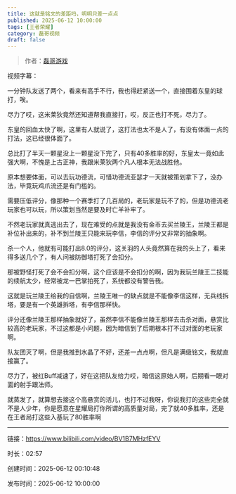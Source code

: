 ```yaml
---
title: 这就是铭文的差距吗，明明只差一点点
published: 2025-06-12 10:00:00
tags: [王者荣耀]
category: 磊哥视频
draft: false
---
```



> 作者：[磊哥游戏](https://space.bilibili.com/268941858?spm_id_from=333.788.upinfo.head.click)

视频字幕：

一分钟队友送了两个，看来有高手不行，我也得赶紧送一个，直接围着东皇的球打，唉。

尽力了哎，这米莱狄竟然还知道帮我直接打，哎，反正也打不死，尽力了。

东皇的回血太快了啊，这里有人就说了，这打法也太不是人了，有没有体面一点的打法，这已经很体面了。

总比打了半天一颗星没上一颗星没下完了，只有40多胜率的好，东皇太一竟如此强大啊，不愧是上古正神，我跟米莱狄两个凡人根本无法战胜他。

原本想要体面，可以去玩功德流，可惜功德流亚瑟才一天就被策划拿下了，没办法，毕竟玩鸡爪流还是有门槛的。

需要压低评分，像那种一个赛季打了几百局的，老玩家是玩不了的，但是功德流老玩家也可以玩，所以策划当然是要及时亡羊补牢了。

不然老玩家就真逃出去了，现在难受的点就是我没有金币去买兰陵王，兰陵王都是补位补出来的，补不到兰陵王只能来玩李信，李信的评分又非常的抽象啊。

杀一个人，他就有可能打出8.0的评分，这关羽的人头竟然算在我的头上了，看来得多送几个了，有人问被防御塔打死了会扣分。

那被野怪打死了会不会扣分啊，这个应该是不会扣分的啊，因为我玩兰陵王二技能的续航太少，经常被龙一巴掌拍死了，系统都没有警告我。

这就是玩兰陵王给我的自信啊，兰陵王唯一的缺点就是不能像李信这样，无兵线拆塔，要是有一个英雄拆塔，有李信那样快。

评分还像兰陵王那样抽象就好了，虽然李信不能像兰陵王那样去击杀对面，悬赏比较高的老玩家，不过这都是小问题，因为暗信到了后期根本打不过对面的老玩家啊。

队友团灭了啊，但是我推到水晶了不好，还差一点点啊，但凡是满级铭文，我就直接赢了。

尽力了，被红Buff减速了，好在这把队友给力哎，暗信这原始人啊，后期看一眼对面的射手跟法师。

就蒸发了，就算想去接这个高悬赏的活儿，也打不过我呀，你说我打的这些完全就不是人少年，你是愿意在星耀局打你所谓的高质量对局，完了就40多胜率，还是在王者局打这些入基玩了80胜率啊

---


链接：https://www.bilibili.com/video/BV1B7MHzfEYV



时长：02:57

创建时间：2025-06-12 00:10:48

发布时间：2025-06-12 10:00:00
